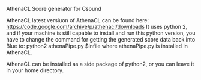 AthenaCL Score generator for Csound

AthenaCL latest versiuon of AthenaCL can be found here: https://code.google.com/archive/p/athenacl/downloads
It uses python 2, and if your machine is still capable to install and run this python version, you have to change the command for getting the generated score data
back into Blue to: 
python2 athenaPipe.py $infile
where athenaPipe.py is installed in AthenaCL.

AthenaCL can be installed as a side package of python2, or you can leave it in your home directory.
